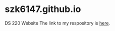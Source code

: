 # szk6147.github.io
DS 220 Website
The link to my respository is [here](https://github.com/szk6147/szk6147.github.io/tree/main).
